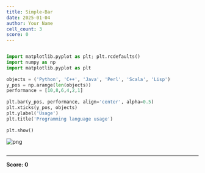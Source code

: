 ```yaml
---
title: Simple-Bar
date: 2025-01-04
author: Your Name
cell_count: 3
score: 0
---
```


```python

```


```python
import matplotlib.pyplot as plt; plt.rcdefaults()
import numpy as np
import matplotlib.pyplot as plt
 
objects = ('Python', 'C++', 'Java', 'Perl', 'Scala', 'Lisp')
y_pos = np.arange(len(objects))
performance = [10,8,6,4,2,1]
 
plt.bar(y_pos, performance, align='center', alpha=0.5)
plt.xticks(y_pos, objects)
plt.ylabel('Usage')
plt.title('Programming language usage')
 
plt.show()
```


    
![png](/mlnotes/images/simple-bar_1_0.png)
    



```python

```


---
**Score: 0**